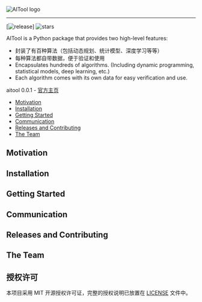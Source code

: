 ![AITool logo](https://raw.githubusercontent.com/deepgameai/aitool/main/doc/logo/logo.png)

--------------------------------------------------------------------------------

[![release](https://badgen.net/badge/release/0.0.1/blue)] 
![stars](https://badgen.net/github/stars/micromatch/micromatch)

AITool is a Python package that provides two high-level features:
- 封装了有百种算法（包括动态规划、统计模型、深度学习等等）
- 每种算法都自带数据，便于验证和使用
- Encapsulates hundreds of algorithms. (Including dynamic programming, statistical models, deep learning, etc.)
- Each algorithm comes with its own data for easy verification and use.

aitool 0.0.1 - [官方主页](https://deepgameai.github.io/2020-02-28-test-markdown/)

- [Motivation](#motivation)
- [Installation](#installation)
- [Getting Started](#getting-started)
- [Communication](#communication)
- [Releases and Contributing](#releases-and-contributing)
- [The Team](#the-team)

## Motivation

## Installation

## Getting Started

## Communication

## Releases and Contributing

## The Team

## 授权许可
本项目采用 MIT 开源授权许可证，完整的授权说明已放置在 [LICENSE](LICENSE) 文件中。